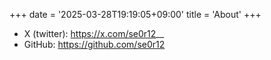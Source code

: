+++
date = '2025-03-28T19:19:05+09:00'
title = 'About'
+++

- X (twitter): https://x.com/se0r12__
- GitHub: https://github.com/se0r12
